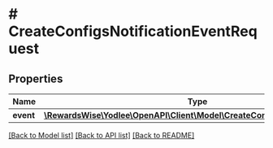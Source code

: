 # # CreateConfigsNotificationEventRequest

## Properties

Name | Type | Description | Notes
------------ | ------------- | ------------- | -------------
**event** | [**\RewardsWise\Yodlee\OpenAPI\Client\Model\CreateConfigsNotificationEvent**](CreateConfigsNotificationEvent.md) |  |

[[Back to Model list]](../../README.md#models) [[Back to API list]](../../README.md#endpoints) [[Back to README]](../../README.md)
